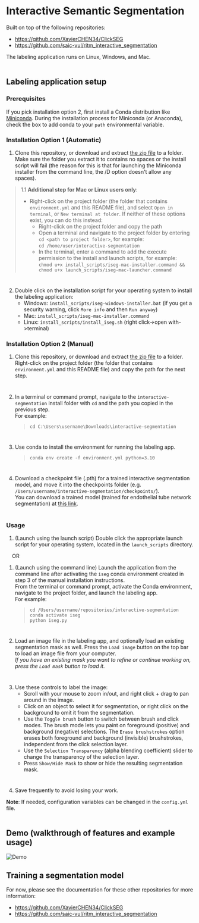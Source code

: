 # Interactive Semantic Segmentation

Built on top of the following repositories:  
- https://github.com/XavierCHEN34/ClickSEG
- https://github.com/saic-vul/ritm_interactive_segmentation

The labeling application runs on Linux, Windows, and Mac.
<br></br>
## Labeling application setup  
### Prerequisites
If you pick installation option 2, first install a Conda distribution like [Miniconda](https://docs.conda.io/en/latest/miniconda.html). During the installation process for Miniconda (or Anaconda), check the box to add conda to your `path` environmental variable.

### Installation Option 1 (Automatic)
1. Clone this repository, or download and extract [the zip file](https://github.com/fogg-lab/interactive-segmentation/archive/refs/heads/main.zip) to a folder. Make sure the folder you extract it to contains no spaces or the install script will fail (the reason for this is that for launching the Miniconda installer from the command line, the /D option doesn't allow any spaces).  
> 1.1 **Additional step for Mac or Linux users only**:
>   - Right-click on the project folder (the folder that contains `environment.yml` and this README file), and select `Open in terminal`, or `New terminal at folder`.  If neither of these options exist, you can do this instead:  
>     - Right-click on the project folder and copy the path  
>     - Open a terminal and navigate to the project folder by entering `cd <path to project folder>`, for example:  
>       `cd /home/user/interactive-segmentation`  
>     - In the terminal, enter a command to add the execute permission to the install and launch scripts, for example:  
>       `chmod u+x install_scripts/iseg-mac-installer.command && chmod u+x launch_scripts/iseg-mac-launcher.command`
#
2. Double click on the installation script for your operating system to install the labeling application:  
    - Windows: `install_scripts/iseg-windows-installer.bat` (if you get a security warning, click `More info` and then `Run anyway`)  
    - Mac: `install_scripts/iseg-mac-installer.command`  
    - Linux: `install_scripts/install_iseg.sh` (right click->open with->terminal)

### Installation Option 2 (Manual)
1. Clone this repository, or download and extract [the zip file](https://github.com/fogg-lab/interactive-segmentation/archive/refs/heads/main.zip) to a folder.  
Right-click on the project folder (the folder that contains `environment.yml` and this README file) and copy the path for the next step.
#
2. In a terminal or command prompt, navigate to the `interactive-segmentation` install folder with `cd` and the path you copied in the previous step.  
For example:  
    > `cd C:\Users\username\Downloads\interactive-segmentation`  
#
3. Use conda to install the environment for running the labeling app.  
    > `conda env create -f environment.yml python=3.10`  
#
4. Download a checkpoint file (.pth) for a trained interactive segmentation model, and move it into the checkpoints folder (e.g. `/Users/username/interactive-segmentation/checkpoints/`).  
You can download a trained model (trained for endothelial tube network segmentation) at [this link](https://drive.google.com/file/d/1JJZalxTMQFL9grnEBmHNQ37IezOhjDYZ/view?usp=share_link).
<br></br>
### Usage
1. (Launch using the launch script) Double click the appropriate launch script for your operating system, located in the `launch_scripts` directory.

&nbsp;&nbsp;&nbsp;&nbsp;OR

1. (Launch using the command line) Launch the application from the command line after activating the `iseg` conda environment created in step 3 of the manual installation instructions.  
From the terminal or command prompt, activate the Conda environment, navigate to the project folder, and launch the labeling app.  
For example:  
    > `cd /Users/username/repositories/interactive-segmentation`  
    > `conda activate iseg`  
    > `python iseg.py`
#
2. Load an image file in the labeling app, and optionally load an existing segmentation mask as well.
   Press the `Load image` button on the top bar to load an image file from your computer.  
   *If you have an existing mask you want to refine or continue working on, press the `Load mask` button to load it.*
#
3. Use these controls to label the image:  
    - Scroll with your mouse to zoom in/out, and right click + drag to pan around in the image.
    - Click on an object to select it for segmentation, or right click on the background to omit it from the segmentation.  
    - Use the `Toggle brush` button to switch between brush and click modes. The brush mode lets you paint on foreground (positive) and background (negative) selections. The `Erase brushstrokes` option erases both foreground and background (invisible) brushstrokes, independent from the click selection layer.  
    - Use the `Selection Transparency` (alpha blending coefficient) slider to change the transparency of the selection layer.  
    - Press `Show/Hide Mask` to show or hide the resulting segmentation mask.
#
4. Save frequently to avoid losing your work.

**Note**: If needed, configuration variables can be changed in the `config.yml` file.
<br></br>
## Demo (walkthrough of features and example usage)  
![Demo](./assets/img/demo.gif)


## Training a segmentation model
For now, please see the documentation for these other repositories for more information:
- https://github.com/XavierCHEN34/ClickSEG
- https://github.com/saic-vul/ritm_interactive_segmentation
